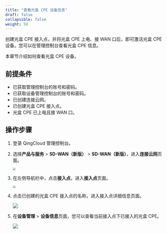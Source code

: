 ```yaml
---
title: "查看光盒 CPE 设备信息"
draft: false
collapsible: false
weight: 50
---
```


创建光盒 CPE 接入点，并将光盒 CPE 上电、接 WAN 口后，即可激活光盒 CPE 设备。您可以在管理控制台查看光盒 CPE 信息。

本章节介绍如何查看光盒 CPE 设备。

## 前提条件

- 已获取管理控制台的账号和密码。
- 已获取设备管理控制台的账号和密码。
- 已创建连接云网。
- 已创建光盒 CPE 接入点。
- 光盒 CPE 已上电且接 WAN 口。

## 操作步骤

1. 登录 QingCloud 管理控制台。

2. 选择**产品与服务** > **SD-WAN（新版）** > **SD-WAN（新版）**，进入**连接云网**页面。

   <img src="../../../_images/qs_cloud_network.png" style="zoom:50%;" />

3. 在左侧导航栏中，点击**接入点**，进入**接入点**页面。

   <img src="../../../_images/qs_light_point.png" style="zoom:50%;" />

4. 点击已创建的光盒 CPE 接入点的名称，进入接入点详细信息页面。

   ![](../../../_images/um_cpe_no.png)

5. 在**设备管理** > **设备信息**页面，您可以查看当前接入点下已接入的光盒 CPE。

   ![](../../../_images/um_equip_info.png)

